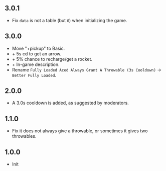 ## 3.0.1
- Fix `data` is not a table (but `0`) when initializing the game.

## 3.0.0
- Move "+pickup" to Basic.
- \+ 5s cd to get an arrow.
- \+ 5% chance to recharge/get a rocket.
- \+ In-game description.
- Rename `Fully Loaded Aced Always Grant A Throwable (3s Cooldown)` -> `Better Fully Loaded`.

## 2.0.0
- A 3.0s cooldown is added, as suggested by moderators.

## 1.1.0
- Fix it does not always give a throwable, or sometimes it gives two throwables.

## 1.0.0
- Init